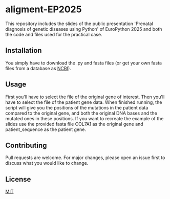 # aligment-EP2025
This repository includes the slides of the public presentation 'Prenatal diagnosis of genetic diseases using Python' of EuroPython 2025 and both the code and files used for the practical case.

## Installation
You simply have to download the .py and fasta files (or get your own fasta files from a database as [NCBI](https://www.ncbi.nlm.nih.gov/)).

## Usage
First you'll have to select the file of the original gene of interest. Then you'll have to select the file of the patient gene data. When finished running, the script will give you the positions of the mutations in the patient data compared to the original gene, and both the original DNA bases and the mutated ones in these positions.
If you want to recreate the example of the slides use the provided fasta file COL7A1 as the original gene and patient_sequence as the patient gene.

## Contributing
Pull requests are welcome. For major changes, please open an issue first to discuss what you would like to change.

## License
[MIT](https://choosealicense.com/licenses/mit/)
